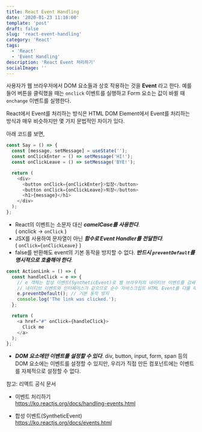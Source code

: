 ```yaml
---
title: React Event Handling
date: '2020-01-23 11:16:00'
template: 'post'
draft: false
slug: 'react-event-handling'
category: 'React'
tags:
  - 'React'
  - 'Event Handling'
description: 'React Event 처리하기'
socialImage: ''
---
```


사용자가 웹 브라우저에서 DOM 요소들과 상호 작용하는 것을 **Event** 라고 한다. 예를 들어 버튼을 클릭했을 때는 `onclick` 이벤트를 실행하고 Form 요소는 값이 바뀔 때 `onchange` 이벤트를 실행한다.

React에서 Event를 처리하는 방식은 HTML DOM Element에서 Event를 처리하는 방식과 매우 비슷하지만 몇 가지 문법적인 차이가 있다.

아래 코드를 보면,

```javascript
const Say = () => {
  const [message, setMessage] = useState('');
  const onClickEnter = () => setMessage('HI!');
  const onClickLeave = () => setMessage('BYE!');

  return (
    <div>
      <button onClick={onClickEnter}>입장</button>
      <button onClick={onClickLeave}>퇴장</button>
      <h1>{message}</h1>
    </div>
  );
};
```

- React의 이벤트는 소문자 대신 _**camelCase를 사용한다**_.  
  ( onclick -> `onClick` )
- JSX를 사용하여 문자열이 아닌 _**함수로 Event Handler를 전달한다**_.  
  ( `onClick={onClickLeave}` )
- false를 반환해도 event의 기본 동작을 방지할 수 없다. _**반드시 `preventDefault`를 명시적으로 호출해야 한다**_.

```javascript
const ActionLink = () => {
  const handleClick = e => {
    // e 객체는 합성 이벤트(SyntheticEvent)로 웹 브라우저의 네이티브 이벤트를 감싸는 객체
    // 네이티브 이벤트와 인터페이스가 같으므로 순수 자바스크립트 HTML Event를 다룰 때와 똑같이 사용 가능하다.
    e.preventDefault(); // 기본 동작 방지
    console.log('The link was clicked.');
  };

  return (
    <a href="#" onClick={handleClick}>
      Click me
    </a>
  );
};
```

- _**DOM 요소에만 이벤트를 설정할 수 있다**_. div, button, input, form, span 등의 DOM 요소에는 이벤트를 설정할 수 있지만, 우리가 직접 만든 컴포넌트에는 이벤트를 자체적으로 설정할 수 없다.

참고: 리액트 공식 문서

- 이벤트 처리하기  
  <https://ko.reactjs.org/docs/handling-events.html>

- 합성 이벤트(SyntheticEvent)  
  <https://ko.reactjs.org/docs/events.html>
